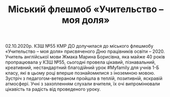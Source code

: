 ﻿---
title: Міський флешмоб «Учительство – моя доля»
---

02.10.2020р. КЗШ №55 КМР ДО долучилася до міського флешмобу «Учительство – моя доля» присвяченого Дню працівників освіти – 2020. Учитель англійської мови Жмака Марина Борисівна, яка майже 40 років пропрацювала у КЗШ №55, сьогодні провела цікавий, пізнавальний, креативний, нестандартний благодійний урок #Myfamily для учнів 1-Б класу, які в цьому році вперше познайомилися з іноземною мовою. Зустріч з педагогом-ветераном пройшла в теплій, позитивній, яскравій атмосфері. Учні з захопленням слухали вчителя, їх очі випромінювали цікавість та радість від проведеного уроку.

<slideshow />

